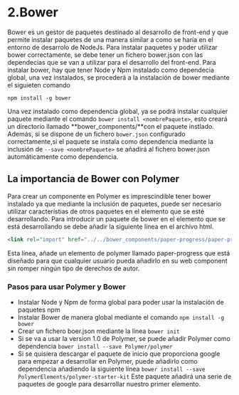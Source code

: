 # 2.Bower

Bower es un gestor de paquetes destinado al desarrollo de front-end y que permite instalar paquetes de una manera similar a como se haría en el entorno de desarrolo de NodeJs. Para instalar paquetes y poder utilizar bower correctamente, se debe tener un fichero bower.json con las dependecias que se van a utilizar para el desarrollo del front-end. Para instalar bower, hay que tener Node y Npm instalado como dependecia global, una vez instalados, se procederá a la instalación de bower mediante el siguieten comando

`npm install -g bower`

Una vez instalado como dependencia global, ya se podrá instalar cualquier paquete mediante el comando `bower install <nombrePaquete>`, esto creará un directorio llamado **bower_components/**con el paquete instlado. Además, si se dispone de un fichero `bower.json` configurado correctamente,si el paquete se instala como dependencia mediante la inclusión de `--save <nombrePaquete>`  se añadirá al fichero bower.json automáticamente como dependencia.

## La importancia de Bower con Polymer

Para crear un componente en Polymer es imprescindible tener bower instalado ya que mediante la inclusión de paquetes, puede ser necesario utilizar característias de otros paquetes en el elemento que se esté desarrollando. Para introducir un paquete de bower en el elemento que se está desarrollando se debe añadir la siguiente línea en el archivo html.
```html
<link rel="import" href="../../bower_components/paper-progress/paper-progress.html">
```
Esta línea, añade un elemento de polymer llamado paper-progress que está diseñado para que cualquier usuario pueda añadirlo en su web component sin romper ningún tipo de derechos de autor.

### Pasos para usar Polymer y Bower

* Instalar Node y Npm de forma global para poder usar la instalación de paquetes npm
* Instalar Bower de manera global mediante el comando
`npm install -g bower`
* Crear un fichero boer.json mediante la línea
`bower init`
* Si se va a usar la version 1.0 de Polymer, se puede añadir Polymer como dependencia
`bower install --save Polymer/polymer`
* Si se quisiera descargar el paquete de inicio que proporciona google para empezar a desarrollar en Polymer, puede añadirlo como dependencia añadiendo la siguiente línea
`bower install --save PolymerElements/polymer-starter-kit`
Este paquete añadirá una serie de paquetes de google para desarrollar nuestro primer elemento.
